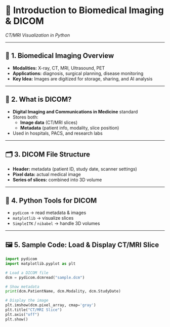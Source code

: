 # 📑 Introduction to Biomedical Imaging & DICOM  
*CT/MRI Visualization in Python*  

---

## 🧪 1. Biomedical Imaging Overview  
- **Modalities:** X-ray, CT, MRI, Ultrasound, PET  
- **Applications:** diagnosis, surgical planning, disease monitoring  
- **Key Idea:** Images are digitized for storage, sharing, and AI analysis  

---

## 📂 2. What is DICOM?  
- **Digital Imaging and Communications in Medicine** standard  
- Stores both:  
  - **Image data** (CT/MRI slices)  
  - **Metadata** (patient info, modality, slice position)  
- Used in hospitals, PACS, and research labs  

---

## 🗂️ 3. DICOM File Structure  
- **Header:** metadata (patient ID, study date, scanner settings)  
- **Pixel data:** actual medical image  
- **Series of slices:** combined into 3D volume  

---

## 🐍 4. Python Tools for DICOM  
- `pydicom` → read metadata & images  
- `matplotlib` → visualize slices  
- `SimpleITK` / `nibabel` → handle 3D volumes  

---

## 🖼️ 5. Sample Code: Load & Display CT/MRI Slice  

```python
import pydicom
import matplotlib.pyplot as plt

# Load a DICOM file
dcm = pydicom.dcmread("sample.dcm")

# Show metadata
print(dcm.PatientName, dcm.Modality, dcm.StudyDate)

# Display the image
plt.imshow(dcm.pixel_array, cmap='gray')
plt.title("CT/MRI Slice")
plt.axis("off")
plt.show()
